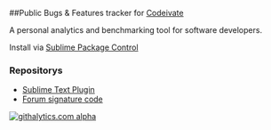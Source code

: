 ##Public Bugs &amp; Features tracker for [Codeivate](http://www.codeivate.com)

A personal analytics and benchmarking tool for software developers.


Install via [Sublime Package Control](http://wbond.net/sublime_packages/package_control)


### Repositorys 

* [Sublime Text Plugin](https://github.com/codeivate/codeivate-st/)
* [Forum signature code](https://github.com/codeivate/signature/)






[![githalytics.com alpha](https://cruel-carlota.pagodabox.com/73c4ee50cbbc7c38fa3dd54c05cf5fb8 "githalytics.com")](http://githalytics.com/codeivate/issues)
